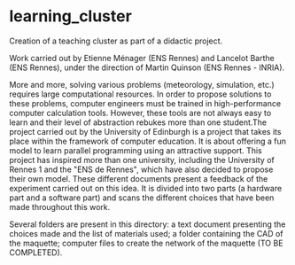 # learning_cluster
Creation of a teaching cluster as part of a didactic project. 

Work carried out by Etienne Ménager (ENS Rennes) and Lancelot Barthe (ENS Rennes), under the direction of Martin Quinson (ENS
Rennes - INRIA). 

More and more, solving various problems (meteorology, simulation, etc.) requires large computational resources.
In order to propose solutions to these problems, computer engineers must be trained in high-performance computer 
calculation tools. However, these tools are not always easy to learn and their level of abstraction rebukes more 
than one student.The project carried out by the University of Edinburgh is a project that takes its place within 
the framework of computer education. It is about offering a fun model to learn parallel programming using an 
attractive support. This project has inspired more than one university, including the University of Rennes 1 and 
the "ENS de Rennes", which have also decided to propose their own model. These different documents present a feedback 
of the experiment carried out on this idea. It is divided into two parts (a hardware part and a software part) and 
scans the different choices that have been made throughout this work.

Several folders are present in this directory: a text document presenting the choices made and the list of materials used; 
a folder containing the CAD of the maquette; computer files to create the network of the maquette (TO BE COMPLETED). 
